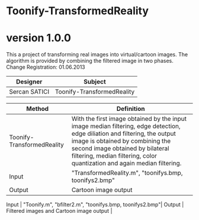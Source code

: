 # Toonify-TransformedReality

# version 1.0.0
This a project of transforming real images into virtual/cartoon images. The algorithm is provided by combining the filtered image in two phases. Change Registration: 01.06.2013

Designer | Subject  |
---| --- |
Sercan SATICI | Toonify-TransformedReality |


Method | Definition  |
---| --- |
Toonify-TransformedReality | With the first image obtained by the input image median filtering, edge detection, edge diliation and filtering, the output image is obtained by combining the second image obtained by bilateral filtering, median filtering, color quantization and again median filtering. |
Input |  "TransformedReality.m", "toonifys.bmp, toonifys2.bmp" |
Output | Cartoon image output |

Input |  "Toonify.m", "bfilter2.m", "toonifys.bmp, toonifys2.bmp"|
Output | Filtered images and Cartoon image output |
